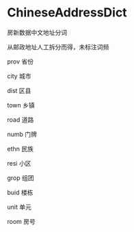 # ChineseAddressDict
房新数据中文地址分词

从邮政地址人工拆分而得，未标注词频


prov 省份

city 城市

dist 区县

town 乡镇

road 道路

numb 门牌

ethn 民族

resi 小区

grop 组团

buid 楼栋

unit 单元

room 房号
